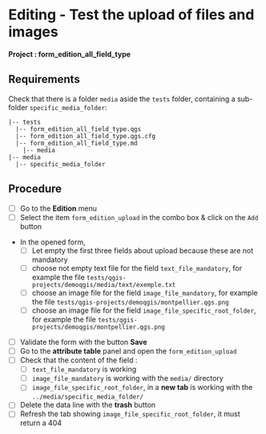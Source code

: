 # Editing - Test the upload of files and images

**Project : form_edition_all_field_type**

## Requirements

Check that there is a folder `media` aside the `tests` folder, containing a sub-folder `specific_media_folder`:

```
|-- tests
  |-- form_edition_all_field_type.qgs
  |-- form_edition_all_field_type.qgs.cfg
  |-- form_edition_all_field_type.md
    |-- media
|-- media
  |-- specific_media_folder
```

## Procedure

* [ ] Go to the **Edition** menu
* [ ] Select the item `form_edition_upload` in the combo box & click on the `Add` button
* In the opened form,
  * [ ] Let empty the first three fields about upload because these are not mandatory
  * [ ] choose not empty text file for the field `text_file_mandatory`, for example the file `tests/qgis-projects/demoqgis/media/text/exemple.txt`
  * [ ] choose an image file for the field `image_file_mandatory`, for example the file `tests/qgis-projects/demoqgis/montpellier.qgs.png`
  * [ ] choose an image file for the field `image_file_specific_root_folder`, for example the file `tests/qgis-projects/demoqgis/montpellier.qgs.png`
* [ ] Validate the form with the button **Save**
* [ ] Go to the **attribute table** panel and open the `form_edition_upload`
* [ ] Check that the content of the field :
  * [ ] `text_file_mandatory` is working
  * [ ] `image_file_mandatory` is working with the `media/` directory
  * [ ] `image_file_specific_root_folder`, in a **new tab** is working  with the `../media/specific_media_folder/`
* [ ] Delete the data line with the **trash** button
* [ ] Refresh the tab showing `image_file_specific_root_folder`, it must return a 404
